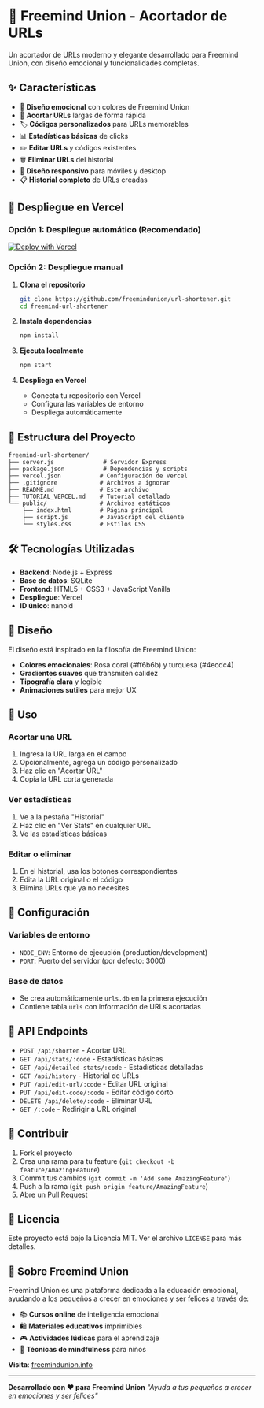 # 🔗 Freemind Union - Acortador de URLs

Un acortador de URLs moderno y elegante desarrollado para Freemind Union, con diseño emocional y funcionalidades completas.

## ✨ Características

- 🎨 **Diseño emocional** con colores de Freemind Union
- 🔗 **Acortar URLs** largas de forma rápida
- 🏷️ **Códigos personalizados** para URLs memorables
- 📊 **Estadísticas básicas** de clicks
- ✏️ **Editar URLs** y códigos existentes
- 🗑️ **Eliminar URLs** del historial
- 📱 **Diseño responsivo** para móviles y desktop
- 📋 **Historial completo** de URLs creadas

## 🚀 Despliegue en Vercel

### Opción 1: Despliegue automático (Recomendado)

[![Deploy with Vercel](https://vercel.com/button)](https://vercel.com/new/clone?repository-url=https://github.com/freemindunion/url-shortener)

### Opción 2: Despliegue manual

1. **Clona el repositorio**
   ```bash
   git clone https://github.com/freemindunion/url-shortener.git
   cd freemind-url-shortener
   ```

2. **Instala dependencias**
   ```bash
   npm install
   ```

3. **Ejecuta localmente**
   ```bash
   npm start
   ```

4. **Despliega en Vercel**
   - Conecta tu repositorio con Vercel
   - Configura las variables de entorno
   - Despliega automáticamente

## 📁 Estructura del Proyecto

```
freemind-url-shortener/
├── server.js              # Servidor Express
├── package.json           # Dependencias y scripts
├── vercel.json           # Configuración de Vercel
├── .gitignore            # Archivos a ignorar
├── README.md             # Este archivo
├── TUTORIAL_VERCEL.md    # Tutorial detallado
└── public/               # Archivos estáticos
    ├── index.html        # Página principal
    ├── script.js         # JavaScript del cliente
    └── styles.css        # Estilos CSS
```

## 🛠️ Tecnologías Utilizadas

- **Backend**: Node.js + Express
- **Base de datos**: SQLite
- **Frontend**: HTML5 + CSS3 + JavaScript Vanilla
- **Despliegue**: Vercel
- **ID único**: nanoid

## 🎨 Diseño

El diseño está inspirado en la filosofía de Freemind Union:
- **Colores emocionales**: Rosa coral (#ff6b6b) y turquesa (#4ecdc4)
- **Gradientes suaves** que transmiten calidez
- **Tipografía clara** y legible
- **Animaciones sutiles** para mejor UX

## 📖 Uso

### Acortar una URL
1. Ingresa la URL larga en el campo
2. Opcionalmente, agrega un código personalizado
3. Haz clic en "Acortar URL"
4. Copia la URL corta generada

### Ver estadísticas
1. Ve a la pestaña "Historial"
2. Haz clic en "Ver Stats" en cualquier URL
3. Ve las estadísticas básicas

### Editar o eliminar
1. En el historial, usa los botones correspondientes
2. Edita la URL original o el código
3. Elimina URLs que ya no necesites

## 🔧 Configuración

### Variables de entorno
- `NODE_ENV`: Entorno de ejecución (production/development)
- `PORT`: Puerto del servidor (por defecto: 3000)

### Base de datos
- Se crea automáticamente `urls.db` en la primera ejecución
- Contiene tabla `urls` con información de URLs acortadas

## 📝 API Endpoints

- `POST /api/shorten` - Acortar URL
- `GET /api/stats/:code` - Estadísticas básicas
- `GET /api/detailed-stats/:code` - Estadísticas detalladas
- `GET /api/history` - Historial de URLs
- `PUT /api/edit-url/:code` - Editar URL original
- `PUT /api/edit-code/:code` - Editar código corto
- `DELETE /api/delete/:code` - Eliminar URL
- `GET /:code` - Redirigir a URL original

## 🤝 Contribuir

1. Fork el proyecto
2. Crea una rama para tu feature (`git checkout -b feature/AmazingFeature`)
3. Commit tus cambios (`git commit -m 'Add some AmazingFeature'`)
4. Push a la rama (`git push origin feature/AmazingFeature`)
5. Abre un Pull Request

## 📄 Licencia

Este proyecto está bajo la Licencia MIT. Ver el archivo `LICENSE` para más detalles.

## 🌟 Sobre Freemind Union

Freemind Union es una plataforma dedicada a la educación emocional, ayudando a los pequeños a crecer en emociones y ser felices a través de:

- 📚 **Cursos online** de inteligencia emocional
- 🛍️ **Materiales educativos** imprimibles
- 🎮 **Actividades lúdicas** para el aprendizaje
- 🧘 **Técnicas de mindfulness** para niños

**Visita**: [freemindunion.info](https://freemindunion.info)

---

**Desarrollado con ❤️ para Freemind Union**
*"Ayuda a tus pequeños a crecer en emociones y ser felices"*